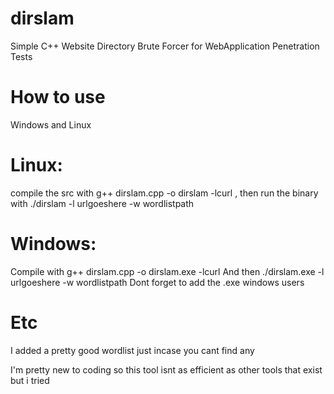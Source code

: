 # dirslam
Simple C++ Website Directory Brute Forcer for WebApplication Penetration Tests

# How to use
Windows and Linux
# Linux: 
compile the src with g++ dirslam.cpp -o dirslam -lcurl , then run the binary with 
./dirslam -l urlgoeshere -w wordlistpath

# Windows: 
Compile with g++ dirslam.cpp -o dirslam.exe -lcurl
And then ./dirslam.exe -l urlgoeshere -w wordlistpath
Dont forget to add the .exe windows users

# Etc

I added a pretty good wordlist just incase you cant find any

I'm pretty new to coding so this tool isnt as efficient as other tools that exist but i tried
